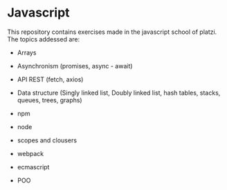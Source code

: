 # Javascript
This repository contains exercises made in the javascript school of platzi. The topics addessed are: 

- Arrays

- Asynchronism (promises, async - await)

- API REST (fetch, axios)

- Data structure (Singly linked list, Doubly linked list, hash tables, stacks,  queues, trees, graphs)

- npm

- node 

- scopes and clousers

- webpack

- ecmascript

- POO

  



